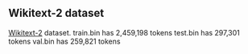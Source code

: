 
## Wikitext-2 dataset
[Wikitext-2](https://huggingface.co/datasets/wikitext) dataset.
train.bin has 2,459,198 tokens
test.bin has 297,301 tokens
val.bin has 259,821 tokens
